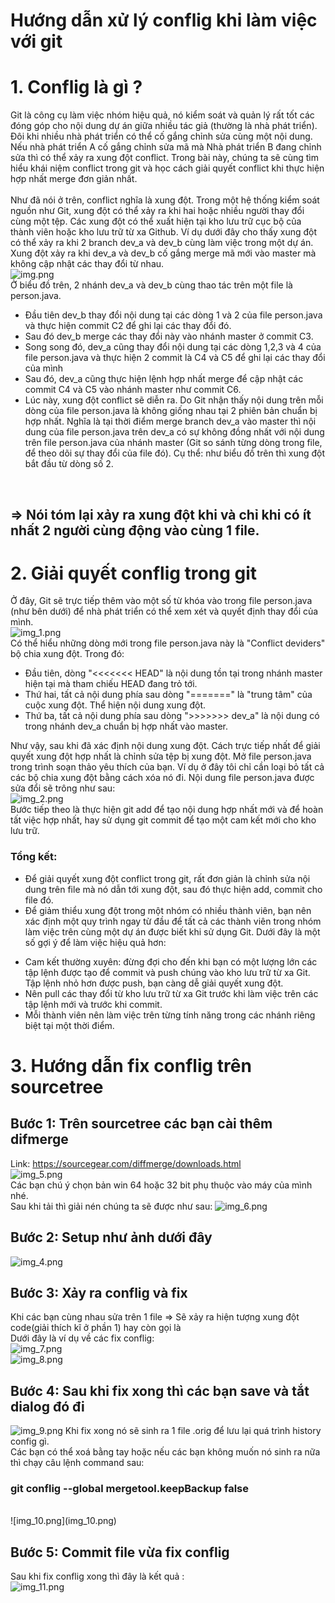# Hướng dẫn xử lý conflig khi làm việc với git 

# 1. Conflig là gì ?
Git là công cụ làm việc nhóm hiệu quả, nó kiểm soát và quản lý rất tốt các đóng góp cho nội dung dự án giữa nhiều tác giả 
(thường là nhà phát triển). Đôi khi nhiều nhà phát triển có thể cố gắng chỉnh sửa cùng một nội dung. 
Nếu nhà phát triển A cố gắng chỉnh sửa mã mà Nhà phát triển B đang chỉnh sửa thì có thể xảy ra xung đột conflict.
Trong bài này, chúng ta sẽ cùng tìm hiểu khái niệm conflict trong git và học cách giải quyết conflict 
khi thực hiện hợp nhất merge đơn giản nhất.
<br/>
<br/>
Như đã nói ở trên, conflict nghĩa là xung đột. Trong một hệ thống kiểm soát nguồn như Git,
xung đột có thể xảy ra khi hai hoặc nhiều người thay đổi cùng một tệp. Các xung đột có thể 
xuất hiện tại kho lưu trữ cục bộ của thành viên hoặc kho lưu trữ từ xa Github.
Ví dụ dưới đây cho thấy xung đột có thể xảy ra khi 2 branch dev_a và dev_b
cùng làm việc trong một dự án. Xung đột xảy ra khi dev_a và dev_b cố gắng 
merge mã mới vào master mà không cập nhật các thay đổi từ nhau.
<br/>
![img.png](img.png) 
<br/>
Ở biểu đồ trên, 2 nhánh dev_a và dev_b cùng thao tác trên một file là person.java.
- Đầu tiên dev_b thay đổi nội dung tại các dòng 1 và 2 của file person.java và thực hiện commit C2 để ghi lại các thay đổi đó.
- Sau đó dev_b merge các thay đổi này vào nhánh master ở commit C3.
- Song song đó, dev_a cũng thay đổi nội dung tại các dòng 1,2,3 và 4 của file person.java và thực hiện 2 commit là C4 và C5 để ghi lại các thay đổi của mình
- Sau đó, dev_a cũng thực hiện lệnh hợp nhất merge để cập nhật các commit C4 và C5 vào nhánh master như commit C6.
- Lúc này, xung đột conflict sẽ diễn ra. Do Git nhận thấy nội dung trên mỗi dòng của file person.java là không giống nhau tại 2 phiên bản chuẩn bị hợp nhất. Nghĩa là tại thời điểm merge branch dev_a vào master thì nội dung của file person.java trên dev_a có sự không đồng nhất với nội dung trên file person.java của nhánh master (Git so sánh từng dòng trong file, để theo dõi sự thay đổi của file đó). Cụ thể: như biểu đồ trên thì xung đột bắt đầu từ dòng số 2.
<br/>

## =>  Nói tóm lại xảy ra xung đột khi và chỉ khi có ít nhất 2 người cùng động vào cùng 1 file. 

# 2. Giải quyết conflig trong git 
Ở đây, Git sẽ trực tiếp thêm vào một số từ khóa vào trong file person.java (như bên dưới) để nhà phát triển có thể xem xét và quyết định thay đổi của mình.
<br/>
![img_1.png](img_1.png)
<br/>
Có thể hiểu những dòng mới trong file person.java này là "Conflict deviders" bộ chia xung đột. Trong đó:
+ Đầu tiên, dòng "<<<<<<< HEAD" là nội dung tồn tại trong nhánh master hiện tại mà tham chiếu HEAD đang trỏ tới.
+ Thứ hai, tất cả nội dung phía sau dòng "=======" là "trung tâm" của cuộc xung đột. Thể hiện nội dung xung đột.
+ Thứ ba, tất cả nội dung phía sau dòng ">>>>>>> dev_a" là nội dung có trong nhánh dev_a chuẩn bị hợp nhất vào master.

Như vậy, sau khi đã xác định nội dung xung đột. Cách trực tiếp nhất để giải quyết xung đột hợp nhất là chỉnh sửa tệp bị xung đột. Mở file person.java trong trình soạn thảo yêu thích của bạn. Ví dụ ở đây tôi chỉ cần loại bỏ tất cả các bộ chia xung đột bằng cách xóa nó đi. Nội dung file person.java được sửa đổi sẽ trông như sau:
<br/>
![img_2.png](img_2.png)
<br/>
Bước tiếp theo là thực hiện git add để tạo nội dung hợp nhất mới và để hoàn tất việc hợp nhất, hay sử dụng git commit để tạo một cam kết mới cho kho lưu trữ.

### Tổng kết:
- Để giải quyết xung đột conflict trong git, rất đơn giản là chỉnh sửa nội dung trên file mà nó dẫn tới xung đột, sau đó thực hiện add, commit cho file đó.
- Để giảm thiểu xung đột trong một nhóm có nhiều thành viên, bạn nên xác định một quy trình ngay từ đầu để tất cả các thành viên trong nhóm làm việc trên cùng một dự án được biết khi sử dụng Git. Dưới đây là một số gợi ý để làm việc hiệu quả hơn:
+ Cam kết thường xuyên: đừng đợi cho đến khi bạn có một lượng lớn các tập lệnh được tạo để commit và push chúng vào kho lưu trữ từ xa Git. Tập lệnh nhỏ hơn được push, bạn càng dễ giải quyết xung đột.
+ Nên pull các thay đổi từ kho lưu trữ từ xa Git trước khi làm việc trên các tập lệnh mới và trước khi commit.
+ Mỗi thành viên nên làm việc trên từng tính năng trong các nhánh riêng biệt tại một thời điểm.

# 3. Hướng dẫn fix conflig trên sourcetree 
## Bước 1: Trên sourcetree các bạn cài thêm difmerge 
Link: https://sourcegear.com/diffmerge/downloads.html
<br/>
![img_5.png](img_5.png)
<br/>
Các bạn chú ý chọn bản win 64 hoặc 32 bit phụ thuộc vào máy của mình nhé.
<br/>
Sau khi tải thì giải nén chúng ta sẽ được như sau:
![img_6.png](img_6.png)
## Bước 2: Setup như ảnh dưới đây
![img_4.png](img_4.png)

## Bước 3: Xảy ra conflig và fix
Khi các bạn cùng nhau sửa trên 1 file => Sẽ xảy ra hiện tượng xung đột code(giải thích kĩ ở phần 1) hay còn gọi là 
<br/>
Dưới đây là ví dụ về các fix conflig:
<br/>
![img_7.png](img_7.png)
<br/>
![img_8.png](img_8.png)

## Bước 4: Sau khi fix xong thì các bạn save và tắt dialog đó đi
![img_9.png](img_9.png)
Khi fix xong nó sẽ sinh ra 1 file .orig để lưu lại quá trình history config gì.
<br/>
Các bạn có thể xoá bằng tay hoặc nếu các bạn không muốn nó sinh ra nữa thì chạy câu lệnh command sau:
<br/>
### git conflig --global mergetool.keepBackup false
<br/>
![img_10.png](img_10.png)
<br/>

## Bước 5: Commit file vừa fix conflig
Sau khi fix conflig xong thì đây là kết quả :
<br/>
![img_11.png](img_11.png) 

